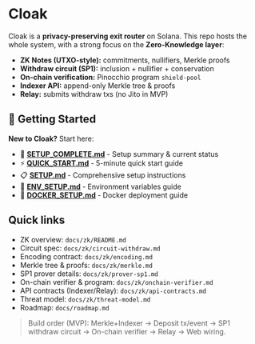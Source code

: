 # Cloak

Cloak is a **privacy-preserving exit router** on Solana. This repo hosts the whole system, with a strong focus on the **Zero-Knowledge layer**:

- **ZK Notes (UTXO-style):** commitments, nullifiers, Merkle proofs
- **Withdraw circuit (SP1):** inclusion + nullifier + conservation
- **On-chain verification:** Pinocchio program `shield-pool`
- **Indexer API:** append-only Merkle tree & proofs
- **Relay:** submits withdraw txs (no Jito in MVP)

## 🚀 Getting Started

**New to Cloak?** Start here:
- 📖 **[SETUP_COMPLETE.md](./SETUP_COMPLETE.md)** - Setup summary & current status
- ⚡ **[QUICK_START.md](./QUICK_START.md)** - 5-minute quick start guide
- 📋 **[SETUP.md](./SETUP.md)** - Comprehensive setup instructions
- 🔧 **[ENV_SETUP.md](./ENV_SETUP.md)** - Environment variables guide
- 🐳 **[DOCKER_SETUP.md](./DOCKER_SETUP.md)** - Docker deployment guide

## Quick links

- ZK overview: `docs/zk/README.md`
- Circuit spec: `docs/zk/circuit-withdraw.md`
- Encoding contract: `docs/zk/encoding.md`
- Merkle tree & proofs: `docs/zk/merkle.md`
- SP1 prover details: `docs/zk/prover-sp1.md`
- On-chain verifier & program: `docs/zk/onchain-verifier.md`
- API contracts (Indexer/Relay): `docs/zk/api-contracts.md`
- Threat model: `docs/zk/threat-model.md`
- Roadmap: `docs/roadmap.md`

> Build order (MVP): Merkle+Indexer → Deposit tx/event → SP1 withdraw circuit → On-chain verifier → Relay → Web wiring.
